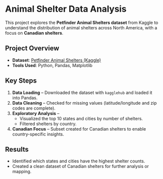 # Animal Shelter Data Analysis

This project explores the **Petfinder Animal Shelters dataset** from Kaggle to understand the distribution of animal shelters across North America, with a focus on **Canadian shelters**.

## Project Overview
- **Dataset**: [Petfinder Animal Shelters (Kaggle)](https://www.kaggle.com/datasets/aaronschlegel/petfinder-animal-shelters-database)  
- **Tools Used**: Python, Pandas, Matplotlib

## Key Steps
1. **Data Loading** – Downloaded the dataset with `kagglehub` and loaded it into Pandas.  
2. **Data Cleaning** – Checked for missing values (latitude/longitude and zip codes are complete).  
3. **Exploratory Analysis** –  
   - Visualized the top 10 states and cities by number of shelters.  
   - Filtered shelters by country.  
4. **Canadian Focus** – Subset created for Canadian shelters to enable country-specific insights.

## Results
- Identified which states and cities have the highest shelter counts.  
- Created a clean dataset of Canadian shelters for further analysis or mapping.
